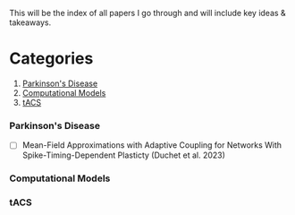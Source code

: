 This will be the index of all papers I go through and will include key ideas & takeaways. 

# Categories
1. [Parkinson's Disease](#parkinson's-disease)
2. [Computational Models](#computational-models)
3. [tACS](#tacs)

### Parkinson's Disease
- [ ] Mean-Field Approximations with Adaptive Coupling for Networks With Spike-Timing-Dependent Plasticty
      (Duchet et al. 2023)

### Computational Models

### tACS
